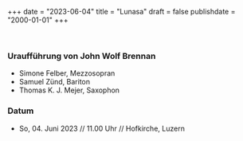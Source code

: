 ﻿+++
date = "2023-06-04"
title = "Lunasa"
draft = false
publishdate = "2000-01-01"
+++

<br>

### Uraufführung von John Wolf Brennan


* Simone Felber, Mezzosopran
* Samuel Zünd, Bariton
* Thomas K. J. Mejer, Saxophon

### Datum

* So, 04. Juni 2023 // 11.00 Uhr // Hofkirche, Luzern